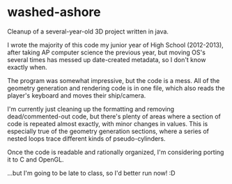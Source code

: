 # washed-ashore
Cleanup of a several-year-old 3D project written in java.

I wrote the majority of this code my junior year of High School (2012-2013), after taking AP computer science the previous year, but moving OS's several times has messed up date-created metadata, so I don't know exactly when.

The program was somewhat impressive, but the code is a mess. All of the geometry generation and rendering code is in one file, which also reads the player's keyboard and moves their ship/camera.

I'm currently just cleaning up the formatting and removing dead/commented-out code, but there's plenty of areas where a section of code is repeated almost exactly, with minor changes in values. This is especially true of the geometry generation sections, where a series of nested loops trace different kinds of pseudo-cylinders.

Once the code is readable and rationally organized, I'm considering porting it to C and OpenGL.

...but I'm going to be late to class, so I'd better run now! :D
